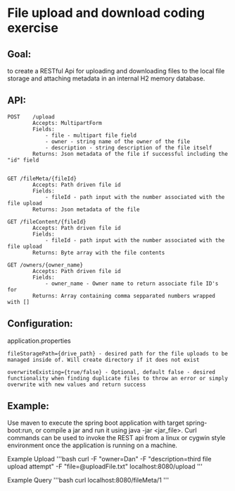 # File upload and download coding exercise

## Goal:
to create a RESTful Api for uploading and downloading files to the local file storage and attaching metadata in an internal H2 memory database.

## API:

```
POST	/upload
		Accepts: MultipartForm
		Fields:
			- file - multipart file field
			- owner - string name of the owner of the file
			- description - string description of the file itself
		Returns: Json metadata of the file if successful including the "id" field
```

```
	
GET	/fileMeta/{fileId}
		Accepts: Path driven file id
		Fields:
			- fileId - path input with the number associated with the file upload
		Returns: Json metadata of the file 
```
```
GET	/fileContent/{fileId}
		Accepts: Path driven file id
		Fields:
			- fileId - path input with the number associated with the file upload
		Returns: Byte array with the file contents
```
```
GET	/owners/{owner_name}
		Accepts: Path driven file id
		Fields:
			- owner_name - Owner name to return associate file ID's for
		Returns: Array containing comma sepparated numbers wrapped with []
```


## Configuration:

application.properties

	fileStoragePath={drive_path} - desired path for the file uploads to be managed inside of. Will create directory if it does not exist
	
	overwriteExisting={true/false} - Optional, default false - desired functionality when finding duplicate files to throw an error or simply overwrite with new values and return success
	
## Example:

Use maven to execute the spring boot application with target spring-boot:run, or compile a jar and run it using java -jar <jar_file>. Curl commands can be used to invoke the REST api from a linux or cygwin style environment once the application is running on a machine.

Example Upload
'''bash
curl -F "owner=Dan" -F "description=third file upload attempt" -F "file=@uploadFile.txt" localhost:8080/upload
'''

Example Query
'''bash
curl localhost:8080/fileMeta/1
'''